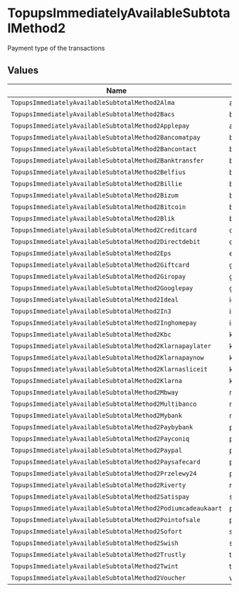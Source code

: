 # TopupsImmediatelyAvailableSubtotalMethod2

Payment type of the transactions


## Values

| Name                                                         | Value                                                        |
| ------------------------------------------------------------ | ------------------------------------------------------------ |
| `TopupsImmediatelyAvailableSubtotalMethod2Alma`              | alma                                                         |
| `TopupsImmediatelyAvailableSubtotalMethod2Bacs`              | bacs                                                         |
| `TopupsImmediatelyAvailableSubtotalMethod2Applepay`          | applepay                                                     |
| `TopupsImmediatelyAvailableSubtotalMethod2Bancomatpay`       | bancomatpay                                                  |
| `TopupsImmediatelyAvailableSubtotalMethod2Bancontact`        | bancontact                                                   |
| `TopupsImmediatelyAvailableSubtotalMethod2Banktransfer`      | banktransfer                                                 |
| `TopupsImmediatelyAvailableSubtotalMethod2Belfius`           | belfius                                                      |
| `TopupsImmediatelyAvailableSubtotalMethod2Billie`            | billie                                                       |
| `TopupsImmediatelyAvailableSubtotalMethod2Bizum`             | bizum                                                        |
| `TopupsImmediatelyAvailableSubtotalMethod2Bitcoin`           | bitcoin                                                      |
| `TopupsImmediatelyAvailableSubtotalMethod2Blik`              | blik                                                         |
| `TopupsImmediatelyAvailableSubtotalMethod2Creditcard`        | creditcard                                                   |
| `TopupsImmediatelyAvailableSubtotalMethod2Directdebit`       | directdebit                                                  |
| `TopupsImmediatelyAvailableSubtotalMethod2Eps`               | eps                                                          |
| `TopupsImmediatelyAvailableSubtotalMethod2Giftcard`          | giftcard                                                     |
| `TopupsImmediatelyAvailableSubtotalMethod2Giropay`           | giropay                                                      |
| `TopupsImmediatelyAvailableSubtotalMethod2Googlepay`         | googlepay                                                    |
| `TopupsImmediatelyAvailableSubtotalMethod2Ideal`             | ideal                                                        |
| `TopupsImmediatelyAvailableSubtotalMethod2In3`               | in3                                                          |
| `TopupsImmediatelyAvailableSubtotalMethod2Inghomepay`        | inghomepay                                                   |
| `TopupsImmediatelyAvailableSubtotalMethod2Kbc`               | kbc                                                          |
| `TopupsImmediatelyAvailableSubtotalMethod2Klarnapaylater`    | klarnapaylater                                               |
| `TopupsImmediatelyAvailableSubtotalMethod2Klarnapaynow`      | klarnapaynow                                                 |
| `TopupsImmediatelyAvailableSubtotalMethod2Klarnasliceit`     | klarnasliceit                                                |
| `TopupsImmediatelyAvailableSubtotalMethod2Klarna`            | klarna                                                       |
| `TopupsImmediatelyAvailableSubtotalMethod2Mbway`             | mbway                                                        |
| `TopupsImmediatelyAvailableSubtotalMethod2Multibanco`        | multibanco                                                   |
| `TopupsImmediatelyAvailableSubtotalMethod2Mybank`            | mybank                                                       |
| `TopupsImmediatelyAvailableSubtotalMethod2Paybybank`         | paybybank                                                    |
| `TopupsImmediatelyAvailableSubtotalMethod2Payconiq`          | payconiq                                                     |
| `TopupsImmediatelyAvailableSubtotalMethod2Paypal`            | paypal                                                       |
| `TopupsImmediatelyAvailableSubtotalMethod2Paysafecard`       | paysafecard                                                  |
| `TopupsImmediatelyAvailableSubtotalMethod2Przelewy24`        | przelewy24                                                   |
| `TopupsImmediatelyAvailableSubtotalMethod2Riverty`           | riverty                                                      |
| `TopupsImmediatelyAvailableSubtotalMethod2Satispay`          | satispay                                                     |
| `TopupsImmediatelyAvailableSubtotalMethod2Podiumcadeaukaart` | podiumcadeaukaart                                            |
| `TopupsImmediatelyAvailableSubtotalMethod2Pointofsale`       | pointofsale                                                  |
| `TopupsImmediatelyAvailableSubtotalMethod2Sofort`            | sofort                                                       |
| `TopupsImmediatelyAvailableSubtotalMethod2Swish`             | swish                                                        |
| `TopupsImmediatelyAvailableSubtotalMethod2Trustly`           | trustly                                                      |
| `TopupsImmediatelyAvailableSubtotalMethod2Twint`             | twint                                                        |
| `TopupsImmediatelyAvailableSubtotalMethod2Voucher`           | voucher                                                      |